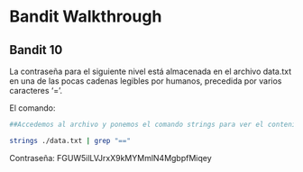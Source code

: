 # Bandit Walkthrough

## Bandit 10

La contraseña para el siguiente nivel está almacenada en el archivo data.txt en una de las pocas cadenas legibles por humanos, precedida por varios caracteres ‘=’.

El comando:

```bash
##Accedemos al archivo y ponemos el comando strings para ver el contenido y como la contraseña esta precedida por varios caracteres '='

strings ./data.txt | grep "=="

```
Contraseña: FGUW5ilLVJrxX9kMYMmlN4MgbpfMiqey
